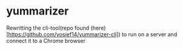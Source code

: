 # yummarizer

Rewritting the cli-tool(repo found (here)[https://github.com/yosief14/yummarizer-cli]) to run on a server and connect it to a Chrome browser




